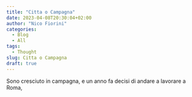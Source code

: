 ```yaml
---
title: "Citta o Campagna"
date: 2023-04-08T20:30:04+02:00
author: "Nico Fiorini"
categories: 
  - Blog
  - All
tags: 
  - Thought
slug: Citta o Campagna
draft: true 
---
```


Sono cresciuto in campagna, e un anno fa decisi di andare a lavorare a Roma,
